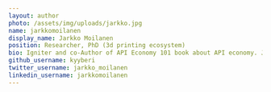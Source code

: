 ```yaml
---
layout: author
photo: /assets/img/uploads/jarkko.jpg
name: jarkkomoilanen
display_name: Jarkko Moilanen
position: Researcher, PhD (3d printing ecosystem)
bio: Igniter and co-Author of API Economy 101 book about API economy. Jarkko is leading API economy expert in Finland, experienced speaker at international events, long term API and open source community builder (API:Suomi) and passionate API Developer eXperience (APIOps) developer. Jarkko was leading APIs based value chain business and community development at APInf Oy during 2017. Jarkko wrote his PhD about "Peer Production economy - revolution in design, development and manufacturing"​ (7/2017). Jarkko's years long statistical survey based research about 3D Printing community and Fabbing communities (hackerspaces, makerspaces etc) reflects his passion towards hackers, open source, open hardware and open data. 
github_username: kyyberi
twitter_username: jarkko_moilanen
linkedin_username: jarkkomoilanen
---
```


